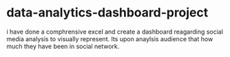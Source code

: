 # data-analytics-dashboard-project
i have done a comphrensive excel and create a dashboard reagarding social media analysis to visually represent.
Its upon anaylsis audience that how much they have been in social network.
